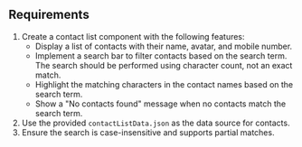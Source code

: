 ## Requirements

1. Create a contact list component with the following features:
   - Display a list of contacts with their name, avatar, and mobile number.
   - Implement a search bar to filter contacts based on the search term. The search should be performed using character count, not an exact match.
   - Highlight the matching characters in the contact names based on the search term.
   - Show a "No contacts found" message when no contacts match the search term.
2. Use the provided `contactListData.json` as the data source for contacts.
3. Ensure the search is case-insensitive and supports partial matches.
